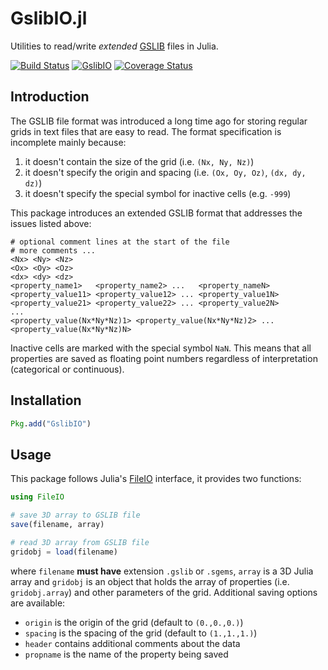 GslibIO.jl
==========

Utilities to read/write *extended* [GSLIB](http://www.gslib.com/gslib_help/format.html) files in Julia.

[![Build Status](https://travis-ci.org/juliohm/GslibIO.jl.svg?branch=master)](https://travis-ci.org/juliohm/GslibIO.jl)
[![GslibIO](http://pkg.julialang.org/badges/GslibIO_0.5.svg)](http://pkg.julialang.org/?pkg=GslibIO)
[![Coverage Status](https://codecov.io/gh/juliohm/GslibIO.jl/branch/master/graph/badge.svg)](https://codecov.io/gh/juliohm/GslibIO.jl)

Introduction
------------

The GSLIB file format was introduced a long time ago for storing regular grids in text files that are easy to read. The format specification is incomplete mainly because:

1. it doesn't contain the size of the grid (i.e. `(Nx, Ny, Nz)`)
2. it doesn't specify the origin and spacing (i.e. `(Ox, Oy, Oz)`, `(dx, dy, dz)`)
3. it doesn't specify the special symbol for inactive cells (e.g. `-999`)

This package introduces an extended GSLIB format that addresses the issues listed above:

```
# optional comment lines at the start of the file
# more comments ...
<Nx> <Ny> <Nz>
<Ox> <Oy> <Oz>
<dx> <dy> <dz>
<property_name1>   <property_name2> ...   <property_nameN>
<property_value11> <property_value12> ... <property_value1N>
<property_value21> <property_value22> ... <property_value2N>
...
<property_value(Nx*Ny*Nz)1> <property_value(Nx*Ny*Nz)2> ... <property_value(Nx*Ny*Nz)N>
```

Inactive cells are marked with the special symbol `NaN`. This means that all properties are saved as floating point numbers regardless of interpretation (categorical or continuous).

Installation
------------

```julia
Pkg.add("GslibIO")
```

Usage
-----

This package follows Julia's [FileIO](https://github.com/JuliaIO/FileIO.jl) interface, it provides two functions:

```julia
using FileIO

# save 3D array to GSLIB file
save(filename, array)

# read 3D array from GSLIB file
gridobj = load(filename)
```
where `filename` **must have** extension `.gslib` or `.sgems`, `array` is a 3D Julia array and `gridobj` is an object that holds the array of properties (i.e. `gridobj.array`) and other parameters of the grid. Additional saving options are available:

- `origin` is the origin of the grid (default to `(0.,0.,0.)`)
- `spacing` is the spacing of the grid (default to `(1.,1.,1.)`)
- `header` contains additional comments about the data
- `propname` is the name of the property being saved
